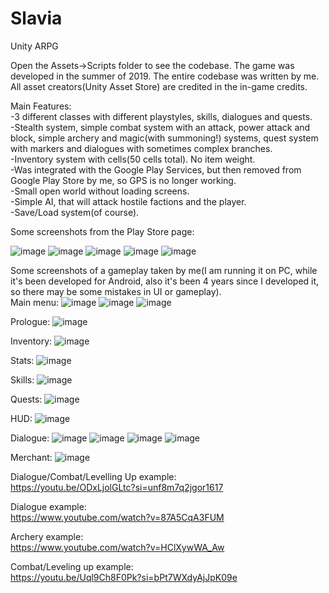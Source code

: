 # Slavia
Unity ARPG

Open the Assets->Scripts folder to see the codebase. The game was developed in the summer of 2019. The entire codebase was written by me. All asset creators(Unity Asset Store) are credited in the in-game credits.

Main Features:<br />
-3 different classes with different playstyles, skills, dialogues and quests.<br />
-Stealth system, simple combat system with an attack, power attack and block, simple archery and magic(with summoning!) systems, quest system with markers and dialogues with sometimes complex branches.<br />
-Inventory system with cells(50 cells total). No item weight.<br />
-Was integrated with the Google Play Services, but then removed from Google Play Store by me, so GPS is no longer working.<br />
-Small open world without loading screens.<br />
-Simple AI, that will attack hostile factions and the player.<br />
-Save/Load system(of course).<br />

Some screenshots from the Play Store page:

![image](https://github.com/SpikeSpiegelUA/Slavia/assets/96143029/c54b0350-cf26-4518-8ae9-78d36b91c8ec)
![image](https://github.com/SpikeSpiegelUA/Slavia/assets/96143029/404c3a86-6b9e-4ff1-a7a5-833e75a488bc)
![image](https://github.com/SpikeSpiegelUA/Slavia/assets/96143029/5a32c71b-ada8-4718-b259-3cf7e8b0b54d)
![image](https://github.com/SpikeSpiegelUA/Slavia/assets/96143029/e166000e-d39d-4109-a539-55a2b18b8f65)
![image](https://github.com/SpikeSpiegelUA/Slavia/assets/96143029/c3f84585-95e6-4b84-b865-1ed5fd5adc2c)

Some screenshots of a gameplay taken by me(I am running it on PC, while it's been developed for Android, also it's been 4 years since I developed it, so there may be some mistakes in UI or gameplay).<br />
Main menu:
![image](https://github.com/SpikeSpiegelUA/Slavia/assets/96143029/0bc1c196-76da-4a01-89d3-88506c03c0e5)
![image](https://github.com/SpikeSpiegelUA/Slavia/assets/96143029/ac3073b1-b5f7-4878-b5a8-3029e1ea9712)
![image](https://github.com/SpikeSpiegelUA/Slavia/assets/96143029/16db3432-f33c-4520-88fd-f3edafc8dcb3)

Prologue:
![image](https://github.com/SpikeSpiegelUA/Slavia/assets/96143029/e776c7e6-e83a-4a5d-8daf-3bdf7b7c3273)

Inventory:
![image](https://github.com/SpikeSpiegelUA/Slavia/assets/96143029/35742236-60fb-4368-a01a-3645291dc026)

Stats:
![image](https://github.com/SpikeSpiegelUA/Slavia/assets/96143029/aedd9a54-c5e1-403d-a5e8-68f987ad1ada)

Skills:
![image](https://github.com/SpikeSpiegelUA/Slavia/assets/96143029/5dc89510-0aa8-4363-b661-cdc47bf4b82c)

Quests:
![image](https://github.com/SpikeSpiegelUA/Slavia/assets/96143029/37e9c06e-a727-4f35-9296-231224db883c)

HUD:
![image](https://github.com/SpikeSpiegelUA/Slavia/assets/96143029/64f1f601-a9dc-4c74-973e-0672d640d2ac)

Dialogue:
![image](https://github.com/SpikeSpiegelUA/Slavia/assets/96143029/fa1b04b5-56d8-4a8f-8316-a014fedc9975)
![image](https://github.com/SpikeSpiegelUA/Slavia/assets/96143029/4a82613b-4372-4309-9247-cc60c3e37bcc)
![image](https://github.com/SpikeSpiegelUA/Slavia/assets/96143029/3a7a160e-0eed-4a1e-ba5b-354066c39971)
![image](https://github.com/SpikeSpiegelUA/Slavia/assets/96143029/2447aac1-a67e-4b2b-ab20-3266caa50eeb)



Merchant:
![image](https://github.com/SpikeSpiegelUA/Slavia/assets/96143029/ee31665b-c48f-4bd1-8b70-141aec1089c6)

Dialogue/Combat/Levelling Up example:</br>
https://youtu.be/ODxLjolGLtc?si=unf8m7q2jgor1617

Dialogue example:</br>
https://www.youtube.com/watch?v=87A5CqA3FUM

Archery example:</br>
https://www.youtube.com/watch?v=HClXywWA_Aw

Combat/Leveling up example:</br>
https://youtu.be/Uql9Ch8F0Pk?si=bPt7WXdyAjJpK09e















